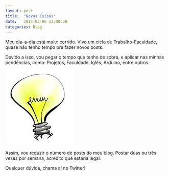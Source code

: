 ```yaml
---
layout: post
title:  "Novas Coisas"
date:   2014-03-06 13:00:00
categories: Blog
---
```


Meu dia-a-dia está muito corrido. Vivo um ciclo de Trabalho-Faculdade, quase não tenho tempo pra fazer novos posts.

Devido a isso, vou pegar o tempo que tenho de sobra, e aplicar nas minhas pendências, como: Projetos, Faculdade, Iglês, Arduino, entre outros.

<img src="/img/posts/lampada.jpg" />

Assim, vou reduzir o número de posts do meu blog. Postar duas ou três vezes por semana, acredito que estaria legal.

Qualquer dúvida, chama aí no Twitter!



